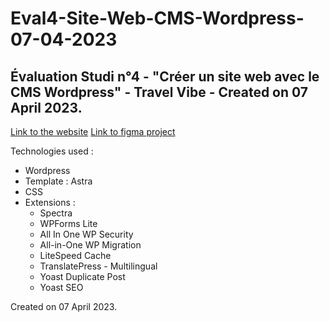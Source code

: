 # Eval4-Site-Web-CMS-Wordpress-07-04-2023
## Évaluation Studi n°4 - "Créer un site web avec le CMS Wordpress" - Travel Vibe - Created on 07 April 2023.


[Link to the website](https://travelvibe.clementfloret.fr)
[Link to figma project](https://www.figma.com/file/F9gYnVqfE6VabOCeOM8LWl/TravelVibe?node-id=0%3A1&t=cjsuN61zccHFoOZt-1)

Technologies used :

- Wordpress
- Template : Astra
- CSS
- Extensions :
  - Spectra
  - WPForms Lite
  - All In One WP Security
  - All-in-One WP Migration
  - LiteSpeed Cache
  - TranslatePress - Multilingual
  - Yoast Duplicate Post
  - Yoast SEO

Created on 07 April 2023.
